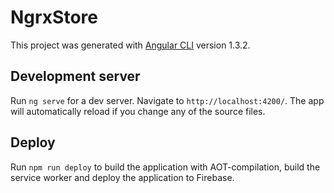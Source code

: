 # NgrxStore

This project was generated with [Angular CLI](https://github.com/angular/angular-cli) version 1.3.2.

## Development server

Run `ng serve` for a dev server. Navigate to `http://localhost:4200/`. The app will automatically reload if you change any of the source files.

## Deploy

Run `npm run deploy` to build the application with AOT-compilation, build the service worker and deploy the application to Firebase.

